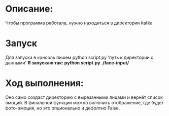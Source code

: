 # Описание:
Чтобы программа работала, нужно находиться в директории kafka

# Запуск
Для запуска в консоль пишем python script.py 'путь к директории с данными'
__Я запускаю так: python script.py ./face-input/__

# Ход выполнения:
Оно само создаст директорию с вырезанными лицами и вернёт список эмоций. 
В финальной функции можно включить отображение, где будет фото-эмоция, 
но это опционально и дефолтно False.
